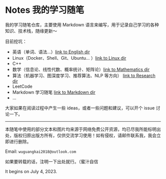 # Notes 我的学习随笔

我的学习随笔仓库，主要使用 Markdown 语言来编写，用于记录自己学习的各种知识、技术栈，随缘更新～

目前挖坑：

- 英语（单词、语法...）[link to English dir](https://github.com/april211/Notes/tree/master/English)
- Linux（Docker、Shell、Git、Ubuntu... ）[link to Linux dir](https://github.com/april211/Notes/tree/master/Linux)
- C++ 
- 数学（信息论、线性代数、概率统计、矩阵论）[link to Mathematics dir](https://github.com/april211/Notes/tree/master/Mathematics)
- 算法（机器学习、图深度学习、推荐算法、NLP 等方向） [link to Research dir](https://github.com/april211/Notes/tree/master/Research)
- LeetCode 
- Markdown 学习随笔 [link to Markdown dir](https://github.com/april211/Notes/tree/master/Markdown)
- ...

大家如果在阅读过程中产生一些 ideas，或者一些问题和建议，可以开个 issue 讨论一下。

---

本随笔中使用的部分文本和图片均来源于网络免费公开资源，均已尽我所能标明出处，版权归原出版方所有，仅供交流学习使用！如有侵权，请邮件联系我，我会立即进行删除。

Email: `wuguangkai2018@outlook.com`

如果要转载的话，注明一下出处就行。（蜜汁自信

It begins on July 4, 2023.
